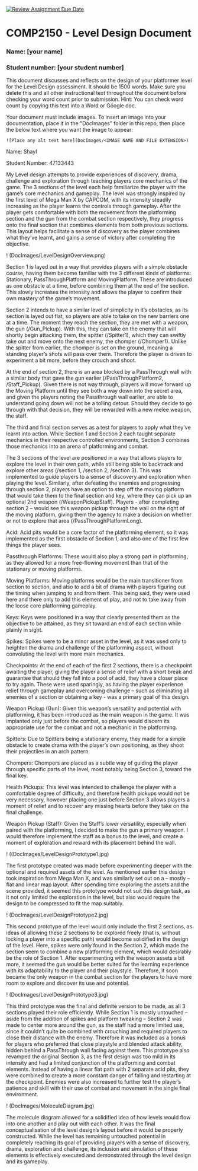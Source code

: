 [![Review Assignment Due Date](https://classroom.github.com/assets/deadline-readme-button-24ddc0f5d75046c5622901739e7c5dd533143b0c8e959d652212380cedb1ea36.svg)](https://classroom.github.com/a/YyUO0xtt)
# COMP2150  - Level Design Document
### Name: [your name]
### Student number: [your student number] 

This document discusses and reflects on the design of your platformer level for the Level Design assessment. It should be 1500 words. Make sure you delete this and all other instructional text throughout the document before checking your word count prior to submission. Hint: You can check word count by copying this text into a Word or Google doc.

Your document must include images. To insert an image into your documentation, place it in the "DocImages" folder in this repo, then place the below text where you want the image to appear:

```
![Place any alt text here](DocImages/<IMAGE NAME AND FILE EXTENSION>)
```

Name: Shayl 

Student Number: 47133443 

My Level design attempts to provide experiences of discovery, drama, challenge and exploration through teaching players core mechanics of the game. The 3 sections of the level each help familiarize the player with the game’s core mechanics and gameplay. The level was strongly inspired by the first level of Mega Man X by CAPCOM, with its intensity steadily increasing as the player learns the controls through gameplay. After the player gets comfortable with both the movement from the platforming section and the gun from the combat section respectively, they progress onto the final section that combines elements from both previous sections. This layout helps facilitate a sense of discovery as the player combines what they’ve learnt, and gains a sense of victory after completing the objective. 

! (DocImages/LevelDesignOverview.png)

Section 1 is layed out in a way that provides players with a simple obstacle course, having them become familiar with the 3 different kinds of platforms: Stationary, PassThroughPlatform and MovingPlatform. These are introduced as one obstacle at a time, before combining them at the end of the section. This slowly increases the intensity and allows the player to confirm their own mastery of the game’s movement. 

Section 2 intends to have a similar level of simplicity in it’s obstacles, as its section is layed out flat, so players are able to take on the new barriers one at a time. The moment they reach the section, they are met with a weapon, the gun (/Gun_Pickup). With this, they can take on the enemy that will shortly begin attacking them, the spitter (/Spitter1), which they can swiftly take out and move onto the next enemy, the chomper (/Chomper1). Unlike the spitter from earlier, the chomper is set on the ground, meaning a standing player’s shots will pass over them. Therefore the player is driven to experiment a bit more, before they crouch and shoot.  

At the end of section 2, there is an area blocked by a PassThrough wall with a similar body that gave the gun earlier (/PassThroughPlatform2, /Staff_Pickup). Given there is not way through, players will move forward up the Moving Platform until they see both a way down into the secret area, and given the players noting the Passthrough wall earlier, are able to understand going down will not be a tolling detour. Should they decide to go through with that decision, they will be rewarded with a new melee weapon, the staff. 

The third and final section serves as a test for players to apply what they’ve learnt into action. While Section 1 and Section 2 each taught separate mechanics in their respective controlled environments, Section 3 combines those mechanics into an arena of platforming and combat.  

The 3 sections of the level are positioned in a way that allows players to explore the level in their own path, while still being able to backtrack and explore other areas (/section 1, /section 2, /section 3). This was implemented to guide players to a sense of discovery and exploration when playing the level. Similarly, after defeating the enemies and progressing through section 2, players have an option to step off the moving platform that would take them to the final section and key, where they can pick up an optional 2nd weapon (/WeaponPickupStaff). Players - after completing section 2 – would see this weapon pickup through the wall on the right of the moving platform, giving them the agency to make a decision on whether or not to explore that area (/PassThroughPlatformLong).  

Acid: Acid pits would be a core factor of the platforming element, so it was implemented as the first obstacle of Section 1, and also one of the first few things the player sees. 

Passthrough Platforms: These would also play a strong part in platforming, as they allowed for a more free-flowing movement than that of the stationary or moving platforms. 

Moving Platforms: Moving platforms would be the main transitioner from section to section, and also to add a bit of drama with players figuring out the timing when jumping to and from them. This being said, they were used here and there only to add this element of play, and not to take away from the loose core platforming gameplay. 

Keys: Keys were positioned in a way that clearly presented them as the objective to be attained, as they sit toward an end of each section while plainly in sight. 

Spikes: Spikes were to be a minor asset in the level, as it was used only to heighten the drama and challenge of the platforming aspect, without convoluting the level with more main mechanics. 

Checkpoints: At the end of each of the first 2 sections, there is a checkpoint awaiting the player, giving the player a sense of relief with a short break and guarantee that should they fall into a pool of acid, they have a closer place to try again. These were used sparingly, as having the player experience relief through gameplay and overcoming challenge – such as eliminating all enemies of a section or obtaining a key - was a primary goal of this design. 

Weapon Pickup (Gun): Given this weapon’s versatility and potential with platforming, it has been introduced as the main weapon in the game. It was implanted only just before the combat, so players would discern its appropriate use for the combat and not a mechanic in the platforming. 

Spitters: Due to Spitters being a stationary enemy, they made for a simple obstacle to create drama with the player’s own positioning, as they shoot their projectiles in an arch pattern. 

Chompers: Chompers are placed as a subtle way of guiding the player through specific parts of the level, most notably being Section 3, toward the final key. 

Health Pickups: This level was intended to challenge the player with a comfortable degree of difficulty, and therefore health pickups would not be very necessary, however placing one just before Section 3 allows players a moment of relief and to recover any missing hearts before they take on the final challenge. 

Weapon Pickup (Staff): Given the Staff’s lower versatility, especially when paired with the platforming, I decided to make the gun a primary weapon. I would therefore implement the staff as a bonus to the level, and create a moment of exploration and reward with its placement behind the wall. 

! ((DocImages/LevelDesignPrototype1.jpg)

The first prototype created was made before experimenting deeper with the optional and required assets of the level. As mentioned earlier this design took inspiration from Mega Man X, and was similarly set out on a – mostly – flat and linear map layout. After spending time exploring the assets and the scene provided, it seemed this prototype would not suit this design task, as it not only limited the exploration in the level, but also would require the design to be compressed to fit the map suitably. 

! (DocImages/LevelDesignPrototype2.jpg)

This second prototype of the level would only include the first 2 sections, as ideas of allowing these 2 sections to be explored freely (that is, without locking a player into a specific path) would become solidified in the design of the level. Here, spikes were only found in the Section 2, which made the section seem to combine a new platforming element, which would desirably be the role of Section 1. After experimenting with the weapon assets a bit more, it seemed the gun would be better suited for the learning experience with its adaptability to the player and their playstyle. Therefore, it soon became the only weapon in the combat section for the players to have more room to explore and discover its use and potential. 

! (DocImages/LevelDesignPrototype3.jpg)

This third prototype was the final and definite version to be made, as all 3 sections played their role efficiently. While Section 1 is mostly untouched – aside from the addition of spikes and platform tweaking – Section 2 was made to center more around the gun, as the staff had a more limited use, since it couldn’t quite be combined with crouching and required players to close their distance with the enemy. Therefore it was included as a bonus for players who preferred that close playstyle and blended attack ability, hidden behind a PassThrough wall facing against them. This prototype also revamped the original Section 3, as the first design was too mild in its intensity and had a limited conjunction of the platforming and combat elements. Instead of having a linear flat path with 2 separate acid pits, they were combined to create a more constant danger of falling and restarting at the checkpoint. Enemies were also increased to further test the player’s patience and skill with their use of combat and movement in the single final environment. 

! (DocImages/MoleculeDiagram.jpg)

The molecule diagram allowed for a solidified idea of how levels would flow into one another and play out with each other. It was the final conceptualisation of the level design’s layout before it would be properly constructed. While the level has remaining untouched potential in completely reaching its goal of providing players with a sense of discovery, drama, exploration and challenge, its inclusion and simulation of these elements is effectively executed and demonstrated through the level design and its gameplay. 
